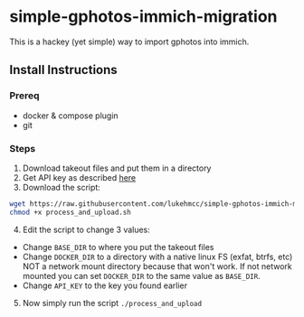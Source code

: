 # simple-gphotos-immich-migration
This is a hackey (yet simple) way to import gphotos into immich.

## Install Instructions
### Prereq
- docker & compose plugin
- git

### Steps
1. Download takeout files and put them in a directory
2. Get API key as described [here](https://immich.app/docs/features/bulk-upload#obtain-the-api-key)
3. Download the script:
```bash
wget https://raw.githubusercontent.com/lukehmcc/simple-gphotos-immich-migration/master/process_and_upload.sh
chmod +x process_and_upload.sh
```
4. Edit the script to change 3 values:
  - Change `BASE_DIR` to where you put the takeout files
  - Change `DOCKER_DIR` to a directory with a native linux FS (exfat, btrfs, etc) NOT a network mount directory because that won't work. If not network mounted you can set `DOCKER_DIR` to the same value as `BASE_DIR`.
  - Change `API_KEY` to the key you found earlier
5. Now simply run the script 
```./process_and_upload```
